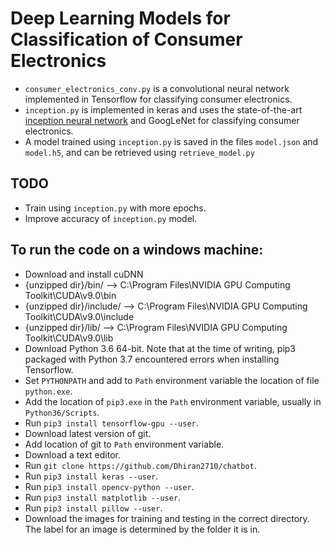 # Deep Learning Models for Classification of Consumer Electronics

- `consumer_electronics_conv.py` is a convolutional neural network implemented in Tensorflow for classifying consumer electronics. 
- `inception.py` is implemented in keras and uses the state-of-the-art [inception neural network](https://arxiv.org/abs/1409.4842) and GoogLeNet for classifying consumer electronics.
- A model trained using `inception.py` is saved in the files `model.json` and `model.h5`, and can be retrieved using `retrieve_model.py`

## TODO
- Train using `inception.py` with more epochs.
- Improve accuracy of `inception.py` model. 

## To run the code on a windows machine:

- Download and install cuDNN
- {unzipped dir}/bin/ --> C:\Program Files\NVIDIA GPU Computing Toolkit\CUDA\v9.0\bin
- {unzipped dir}/include/ --> C:\Program Files\NVIDIA GPU Computing Toolkit\CUDA\v9.0\include
- {unzipped dir}/lib/ --> C:\Program Files\NVIDIA GPU Computing Toolkit\CUDA\v9.0\lib
- Download Python 3.6 64-bit. Note that at the time of writing, pip3 packaged with Python 3.7 encountered errors when installing Tensorflow.
- Set `PYTHONPATH` and add to `Path` environment variable the location of file `python.exe`.
- Add the location of `pip3.exe` in the `Path` environment variable, usually in `Python36/Scripts`.
- Run `pip3 install tensorflow-gpu --user`.
- Download latest version of git.  
- Add location of git to `Path` environment variable. 
- Download a text editor.
- Run `git clone https://github.com/Dhiran2710/chatbot`.
- Run `pip3 install keras --user`.
- Run `pip3 install opencv-python --user`.
- Run `pip3 install matplotlib --user`.
- Run `pip3 install pillow --user`.
- Download the images for training and testing in the correct directory. The label for an image is determined by the folder it is in.